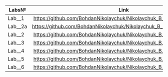 
| Labs№         | Link              | 
| ------------- |:------------------:| 
| Lab__1    | https://github.com/BohdanNikolaychuk/Nikolaychuk_B_IK_31/tree/main/lab1  | 
| Lab__2a    | https://github.com/BohdanNikolaychuk/Nikolaychuk_B_IK_31/tree/main/lab2a | 
| Lab__2    | https://github.com/BohdanNikolaychuk/Nikolaychuk_B_IK_31/tree/main/lab2|
| Lab__3    | https://github.com/BohdanNikolaychuk/Nikolaychuk_B_IK_31/tree/main/lab3| 
| Lab__4    | https://github.com/BohdanNikolaychuk/Nikolaychuk_B_IK_31/tree/main/lab4| 
| Lab__5    | https://github.com/BohdanNikolaychuk/Nikolaychuk_B_IK_31/tree/main/lab5|
| Lab__6    | https://github.com/BohdanNikolaychuk/Nikolaychuk_B_IK_31/tree/main/lab6|


